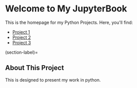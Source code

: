 # Welcome to My JupyterBook

This is the homepage for my Python Projects. Here, you'll find:
- [Project 1](Project_1/Project_1_Death_Rate_dw3149.ipynb)
- [Project 2](Project_2/Project_2_dw3149.ipynb)
- [Project 3](Project_3_folder/project_3.ipynb)

(section-label)=
## About This Project
This is designed to present my work in python.